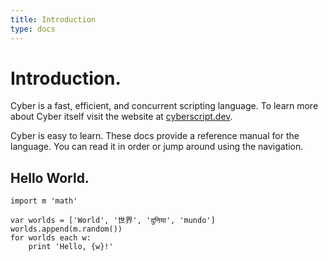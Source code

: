 ```yaml
---
title: Introduction
type: docs
---
```


# Introduction.

Cyber is a fast, efficient, and concurrent scripting language. To learn more about Cyber itself visit the website at [cyberscript.dev](https://cyberscript.dev).

Cyber is easy to learn. These docs provide a reference manual for the language. You can read it in order or jump around using the navigation.

## Hello World.
```cy
import m 'math'

var worlds = ['World', '世界', 'दुनिया', 'mundo']
worlds.append(m.random())
for worlds each w:
    print 'Hello, {w}!'
```
